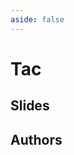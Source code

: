 ```yaml
---
aside: false
---
```


# Tac

## Slides

<Revealjs src="https://zhangzrjerry.github.io/CoTiMo" />

## Authors

<script setup>
import { VPTeamMembers } from 'vitepress/theme'
import  { People } from '/global/people.ts'

const authors = [
  People.zhangzrjerry.updateOrg("HKUST").updateTitle("BEng in ELEC").get(),
  People.fuminzhang.updateOrg("HKUST").updateTitle("Chair Professor").get(),
  People.huanyin.updateOrg("HKUST").updateTitle("Research Assistant Professor").get(),
]
</script>

<VPTeamMembers  size="small" :members="authors" />
